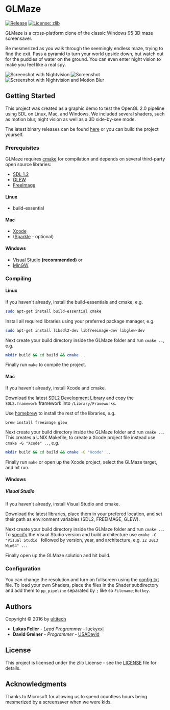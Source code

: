 # GLMaze

[![Release](https://img.shields.io/badge/release-v1.0-blue.svg)](https://github.com/ultitech/GLMaze/releases/latest)
[![License: zlib](https://img.shields.io/badge/license-zlib-blue.svg)](http://www.zlib.net/zlib_license.html)

GLMaze is a cross-platform clone of the classic Windows 95 3D maze screensaver.

Be mesmerized as you walk through the seemingly endless maze, trying to find the exit. Pass a pyramid to turn your world upside down, but watch out for the puddles of water on the ground. You can even enter night vision to make you feel like a real spy.

![Screenshot with Nightvision](http://www.ultitech.de/media/images/glmaze_github1.jpg)
![Screenshot](http://www.ultitech.de/media/images/glmaze_github2.jpg)
![Screenshot with Nightvision and Motion Blur](http://www.ultitech.de/media/images/glmaze_github3.jpg)

## Getting Started

This project was created as a graphic demo to test the OpenGL 2.0 pipeline using SDL on Linux, Mac, and Windows. We included several shaders, such as motion blur, night vision as well as a 3D side-by-see mode.

The latest binary releases can be found [here](https://github.com/ultitech/GLMaze/releases/latest) or you can build the project yourself.

### Prerequisites

GLMaze requires [cmake](http://cmake.org) for compilation and depends on several third-party open source libraries:

+ [SDL 1.2](https://www.libsdl.org)
+ [GLEW](http://glew.sourceforge.net)
+ [FreeImage](http://freeimage.sourceforge.net)

#### Linux

+ build-essential

#### Mac

+ [Xcode](https://itunes.apple.com/us/app/xcode/id497799835?mt=12)
+ ([Sparkle](https://sparkle-project.org) - optional)

#### Windows

+ [Visual Studio](https://www.visualstudio.com/en-us/products/visual-studio-express-vs.aspx) **(recommended)** or
+ [MinGW](http://www.mingw.org)

### Compiling

#### Linux

If you haven't already, install the build-essentials and cmake, e.g.
```Bash
sudo apt-get install build-essential cmake
```

Install all required libraries using your preferred package manager, e.g.
```Bash
sudo apt-get install libsdl2-dev libfreeimage-dev libglew-dev
```

Next create your build directory inside the GLMaze folder and run `cmake ..`, e.g.
```Bash
mkdir build && cd build && cmake ..
```

Finally run `make` to compile the project.

#### Mac

If you haven't already, install Xcode and cmake.

Download the latest [SDL2 Development Library](https://www.libsdl.org/download-2.0.php) and copy the `SDL2.framework` framework into `/Library/Frameworks`.

Use [homebrew](http://brew.sh) to install the rest of the libraries, e.g.
```Bash
brew install freeimage glew
```

Next create your build directory inside the GLMaze folder and run `cmake ..`. This creates a UNIX Makefile, to create a Xcode project file instead use `cmake -G "Xcode" ..`, e.g.
```Bash
mkdir build && cd build && cmake -G "Xcode" ..
```

Finally run `make` or open up the Xcode project, select the GLMaze target, and hit run.


#### Windows

##### Visual Studio
If you haven't already, install Visual Studio and cmake.

Download the latest libraries, place them in your prefered location, and set their path as environment variables (SDL2, FREEIMAGE, GLEW).

Next create your build directory inside the GLMaze folder and run `cmake ..`. To [specify](https://cmake.org/cmake/help/v3.0/manual/cmake-generators.7.html#ide-build-tool-generators) the Visual Studio version and build architecture use `cmake -G "Visual Studio ` followed by version, year, and architecture, e.g. `12 2013 Win64" ..`.

Finally open up the GLMaze solution and hit build.

### Configuration

You can change the resolution and turn on fullscreen using the [config.txt](res/config.txt) file. To load your own Shaders, place the files in the Shader subdirectory and add them to `pp_pipeline` separated by `;` like so `Filename;Hotkey`.

## Authors

Copyright © 2016 by [ultitech](https://www.ulti.tech)

* **Lukas Feller** - *Lead Programmer* - [luckyxxl](https://github.com/luckyxxl)
* **David Greiner** - *Programmer* - [USADavid](https://github.com/USADavid)

## License

This project is licensed under the zlib License - see the [LICENSE](LICENSE) file for details.

## Acknowledgments

Thanks to Microsoft for allowing us to spend countless hours being mesmerized by a screensaver when we were kids.
